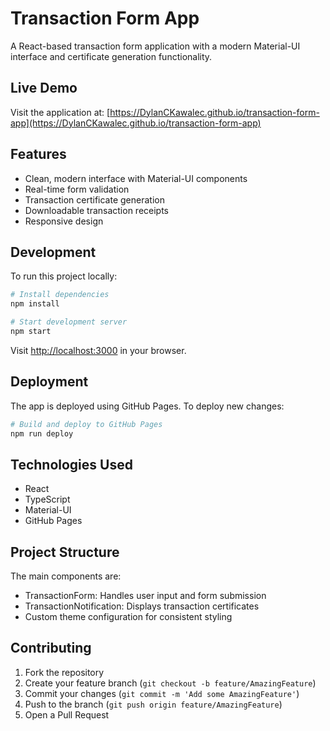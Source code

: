 # Transaction Form App

A React-based transaction form application with a modern Material-UI interface and certificate generation functionality.

## Live Demo

Visit the application at: [https://DylanCKawalec.github.io/transaction-form-app](https://DylanCKawalec.github.io/transaction-form-app)

## Features

- Clean, modern interface with Material-UI components
- Real-time form validation
- Transaction certificate generation
- Downloadable transaction receipts
- Responsive design

## Development

To run this project locally:

```bash
# Install dependencies
npm install

# Start development server
npm start
```

Visit [http://localhost:3000](http://localhost:3000) in your browser.

## Deployment

The app is deployed using GitHub Pages. To deploy new changes:

```bash
# Build and deploy to GitHub Pages
npm run deploy
```

## Technologies Used

- React
- TypeScript
- Material-UI
- GitHub Pages

## Project Structure

The main components are:
- TransactionForm: Handles user input and form submission
- TransactionNotification: Displays transaction certificates
- Custom theme configuration for consistent styling

## Contributing

1. Fork the repository
2. Create your feature branch (`git checkout -b feature/AmazingFeature`)
3. Commit your changes (`git commit -m 'Add some AmazingFeature'`)
4. Push to the branch (`git push origin feature/AmazingFeature`)
5. Open a Pull Request